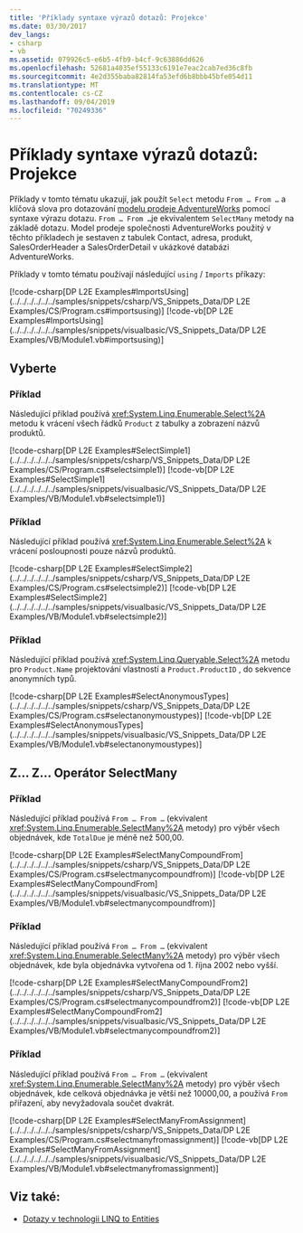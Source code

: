 ```yaml
---
title: 'Příklady syntaxe výrazů dotazů: Projekce'
ms.date: 03/30/2017
dev_langs:
- csharp
- vb
ms.assetid: 079926c5-e6b5-4fb9-b4cf-9c63886dd626
ms.openlocfilehash: 52681a4035ef55133c6191e7eac2cab7ed36c8fb
ms.sourcegitcommit: 4e2d355baba82814fa53efd6b8bbb45bfe054d11
ms.translationtype: MT
ms.contentlocale: cs-CZ
ms.lasthandoff: 09/04/2019
ms.locfileid: "70249336"
---
```

# <a name="query-expression-syntax-examples-projection"></a>Příklady syntaxe výrazů dotazů: Projekce
Příklady v tomto tématu ukazují, jak použít `Select` metodu `From … From …` a klíčová slova pro dotazování [modelu prodeje AdventureWorks](https://archive.codeplex.com/?p=msftdbprodsamples) pomocí syntaxe výrazu dotazu. `From … From …`je ekvivalentem `SelectMany` metody na základě dotazu. Model prodeje společnosti AdventureWorks použitý v těchto příkladech je sestaven z tabulek Contact, adresa, produkt, SalesOrderHeader a SalesOrderDetail v ukázkové databázi AdventureWorks.  
  
 Příklady v tomto tématu používají následující `using` / `Imports` příkazy:  
  
 [!code-csharp[DP L2E Examples#ImportsUsing](../../../../../../samples/snippets/csharp/VS_Snippets_Data/DP L2E Examples/CS/Program.cs#importsusing)]
 [!code-vb[DP L2E Examples#ImportsUsing](../../../../../../samples/snippets/visualbasic/VS_Snippets_Data/DP L2E Examples/VB/Module1.vb#importsusing)]  
  
## <a name="select"></a>Vyberte  
  
### <a name="example"></a>Příklad  
 Následující příklad používá <xref:System.Linq.Enumerable.Select%2A> metodu k vrácení všech řádků `Product` z tabulky a zobrazení názvů produktů.  
  
 [!code-csharp[DP L2E Examples#SelectSimple1](../../../../../../samples/snippets/csharp/VS_Snippets_Data/DP L2E Examples/CS/Program.cs#selectsimple1)]
 [!code-vb[DP L2E Examples#SelectSimple1](../../../../../../samples/snippets/visualbasic/VS_Snippets_Data/DP L2E Examples/VB/Module1.vb#selectsimple1)]  
  
### <a name="example"></a>Příklad  
 Následující příklad používá <xref:System.Linq.Enumerable.Select%2A> k vrácení posloupnosti pouze názvů produktů.  
  
 [!code-csharp[DP L2E Examples#SelectSimple2](../../../../../../samples/snippets/csharp/VS_Snippets_Data/DP L2E Examples/CS/Program.cs#selectsimple2)]
 [!code-vb[DP L2E Examples#SelectSimple2](../../../../../../samples/snippets/visualbasic/VS_Snippets_Data/DP L2E Examples/VB/Module1.vb#selectsimple2)]  
  
### <a name="example"></a>Příklad  
 Následující příklad používá <xref:System.Linq.Queryable.Select%2A> metodu pro `Product.Name` projektování vlastností a `Product.ProductID` , do sekvence anonymních typů.  
  
 [!code-csharp[DP L2E Examples#SelectAnonymousTypes](../../../../../../samples/snippets/csharp/VS_Snippets_Data/DP L2E Examples/CS/Program.cs#selectanonymoustypes)]
 [!code-vb[DP L2E Examples#SelectAnonymousTypes](../../../../../../samples/snippets/visualbasic/VS_Snippets_Data/DP L2E Examples/VB/Module1.vb#selectanonymoustypes)]  
  
## <a name="from--from--selectmany"></a>Z... Z... Operátor SelectMany  
  
### <a name="example"></a>Příklad  
 Následující příklad používá `From … From …` (ekvivalent <xref:System.Linq.Enumerable.SelectMany%2A> metody) pro výběr všech objednávek, kde `TotalDue` je méně než 500,00.  
  
 [!code-csharp[DP L2E Examples#SelectManyCompoundFrom](../../../../../../samples/snippets/csharp/VS_Snippets_Data/DP L2E Examples/CS/Program.cs#selectmanycompoundfrom)]
 [!code-vb[DP L2E Examples#SelectManyCompoundFrom](../../../../../../samples/snippets/visualbasic/VS_Snippets_Data/DP L2E Examples/VB/Module1.vb#selectmanycompoundfrom)]  
  
### <a name="example"></a>Příklad  
 Následující příklad používá `From … From …` (ekvivalent <xref:System.Linq.Enumerable.SelectMany%2A> metody) pro výběr všech objednávek, kde byla objednávka vytvořena od 1. října 2002 nebo vyšší.  
  
 [!code-csharp[DP L2E Examples#SelectManyCompoundFrom2](../../../../../../samples/snippets/csharp/VS_Snippets_Data/DP L2E Examples/CS/Program.cs#selectmanycompoundfrom2)]
 [!code-vb[DP L2E Examples#SelectManyCompoundFrom2](../../../../../../samples/snippets/visualbasic/VS_Snippets_Data/DP L2E Examples/VB/Module1.vb#selectmanycompoundfrom2)]  
  
### <a name="example"></a>Příklad  
 Následující příklad používá `From … From …` (ekvivalent <xref:System.Linq.Enumerable.SelectMany%2A> metody) pro výběr všech objednávek, kde celková objednávka je větší než 10000,00, a používá `From` přiřazení, aby nevyžadovala součet dvakrát.  
  
 [!code-csharp[DP L2E Examples#SelectManyFromAssignment](../../../../../../samples/snippets/csharp/VS_Snippets_Data/DP L2E Examples/CS/Program.cs#selectmanyfromassignment)]
 [!code-vb[DP L2E Examples#SelectManyFromAssignment](../../../../../../samples/snippets/visualbasic/VS_Snippets_Data/DP L2E Examples/VB/Module1.vb#selectmanyfromassignment)]  
  
## <a name="see-also"></a>Viz také:

- [Dotazy v technologii LINQ to Entities](queries-in-linq-to-entities.md)
